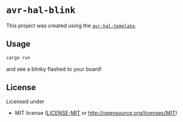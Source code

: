 `avr-hal-blink`
==================
This project was created using the [`avr-hal-template`].

[`avr-hal-template`]: https://github.com/Rahix/avr-hal-template

## Usage

```bash
cargo run
```

and see a blinky flashed to your board!

## License
Licensed under

 - MIT license
   ([LICENSE-MIT](LICENSE-MIT) or <http://opensource.org/licenses/MIT>)
